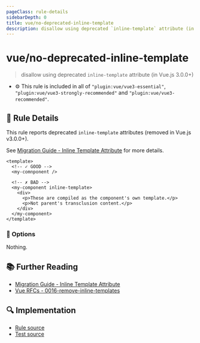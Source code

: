 ```yaml
---
pageClass: rule-details
sidebarDepth: 0
title: vue/no-deprecated-inline-template
description: disallow using deprecated `inline-template` attribute (in Vue.js 3.0.0+)
---
```

# vue/no-deprecated-inline-template
> disallow using deprecated `inline-template` attribute (in Vue.js 3.0.0+)

- :gear: This rule is included in all of `"plugin:vue/vue3-essential"`, `"plugin:vue/vue3-strongly-recommended"` and `"plugin:vue/vue3-recommended"`.

## :book: Rule Details

This rule reports deprecated `inline-template` attributes (removed in Vue.js v3.0.0+).

See [Migration Guide - Inline Template Attribute](https://v3.vuejs.org/guide/migration/inline-template-attribute.html) for more details.

<eslint-code-block :rules="{'vue/no-deprecated-inline-template': ['error']}">

```vue
<template>
  <!-- ✓ GOOD -->
  <my-comnponent />

  <!-- ✗ BAD -->
  <my-component inline-template>
    <div>
      <p>These are compiled as the component's own template.</p>
      <p>Not parent's transclusion content.</p>
    </div>
  </my-component>
</template>
```

</eslint-code-block>

### :wrench: Options

Nothing.

## :books: Further Reading

- [Migration Guide - Inline Template Attribute](https://v3.vuejs.org/guide/migration/inline-template-attribute.html)
- [Vue RFCs - 0016-remove-inline-templates](https://github.com/vuejs/rfcs/blob/master/active-rfcs/0016-remove-inline-templates.md)

## :mag: Implementation

- [Rule source](https://github.com/vuejs/eslint-plugin-vue/blob/master/lib/rules/no-deprecated-inline-template.js)
- [Test source](https://github.com/vuejs/eslint-plugin-vue/blob/master/tests/lib/rules/no-deprecated-inline-template.js)
